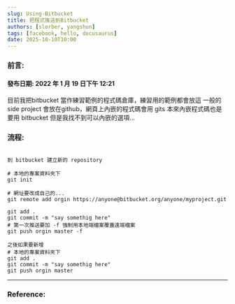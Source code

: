 ```yaml
---
slug: Using-Bitbucket
title: 把程式推送到Bitbucket
authors: [slorber, yangshun]
tags: [facebook, hello, docusaurus]
date: 2025-10-10T10:00
---
```


### 前言:
#### 發布日期: 2022 年 1 月 19 日下午 12:21
目前我把bitbucket 當作練習範例的程式碼倉庫，練習用的範例都會放這 一般的side project 會放在github，網頁上內嵌的程式碼會用 gits 本來內嵌程式碼也是要用 bitbucket 但是我找不到可以內嵌的選項...

<!-- truncate -->

### 流程:

```shell

到 bitbucket 建立新的 repository

# 本地的專案資料夾下
git init

# 網址要改成自己的...
git remote add orgin https://anyone@bitbucket.org/anyone/myproject.git

git add .
git commit -m "say somethig here"
# 第一次推送要加 -f 強制用本地端檔案覆蓋遠端檔案
git push orgin master -f

之後如果要新增
# 本地的專案資料夾下
git add .
git commit -m "say somethig here"
git push orgin master

```

---

### Reference: